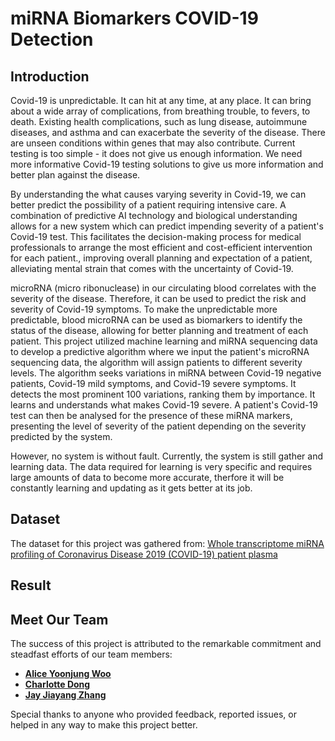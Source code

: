 # miRNA Biomarkers COVID-19 Detection

## Introduction
Covid-19 is unpredictable. It can hit at any time, at any place. It can bring about a wide array of complications, from breathing trouble, to fevers, to death. Existing health complications, such as lung disease, autoimmune diseases,
and asthma and can exacerbate the severity of the disease. There are unseen conditions within genes that may also contribute. Current testing is too simple - it does not give us enough information. We need more informative Covid-19 testing solutions to give us more information and better plan against the disease.

By understanding the what causes varying severity in Covid-19, we can better predict the possibility of a patient requiring intensive care. A combination of predictive AI technology and biological understanding allows for a new system which can predict impending severity of a patient's Covid-19 test. This facilitates the decision-making process for medical professionals to arrange the most efficient and cost-efficient intervention for each patient., improving overall planning and expectation of a patient, alleviating mental strain that comes with the uncertainty of Covid-19.

microRNA (micro ribonuclease) in our circulating blood correlates with the severity of the disease. Therefore, it can be used to predict the risk and severity of Covid-19 symptoms. To make the unpredictable more predictable, blood microRNA can be used as biomarkers to identify the status of the disease, allowing for better planning and treatment of each patient. This project utilized machine learning and miRNA sequencing data to develop a predictive algorithm where we input the patient's microRNA sequencing data, the algorithm will assign patients to different severity levels. The algorithm seeks variations in miRNA between Covid-19 negative patients, Covid-19 mild symptoms, and Covid-19 severe symptoms. It detects the most prominent 100 variations, ranking them by importance. It learns and understands what makes Covid-19 severe. A patient's Covid-19 test can then be analysed for the presence of these miRNA markers, presenting the level of severity of the patient depending on the severity predicted by the system.

However, no system is without fault. Currently, the system is still gather and learning data. The data required for learning is very specific and requires large amounts of data to become more accurate, therfore it will be constantly learning and updating as it gets better at its job.

## Dataset
The dataset for this project was gathered from:
[Whole transcriptome miRNA profiling of Coronavirus Disease 2019 (COVID-19) patient plasma](https://www.ncbi.nlm.nih.gov/geo/query/acc.cgi?acc=GSE178246)

## Result


## Meet Our Team
The success of this project is attributed to the remarkable commitment and steadfast efforts of our team members:

- **[Alice Yoonjung Woo](https://www.linkedin.com/in/yoonjung-woo-7240b5174/)**
- **[Charlotte Dong](https://www.linkedin.com/in/charlotte-dong-75131a1b3/)**
- **[Jay Jiayang Zhang](https://www.linkedin.com/in/jay-jiayang-zhang-002680180/)**

Special thanks to anyone who provided feedback, reported issues, or helped in any way to make this project better.

